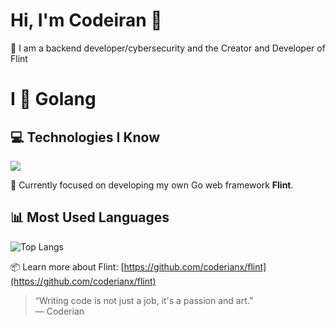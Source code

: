 # Hi, I'm Codeiran 👋

🚀 I am a backend developer/cybersecurity and the Creator and Developer of Flint

# I 💛 Golang

## 💻 Technologies I Know

<img src="https://skillicons.dev/icons?i=golang,python,bash,javascript,typescript,html,css,cpp,nodejs,express,flask,fastapi&theme=dark"/>

🌱 Currently focused on developing my own Go web framework **Flint**.

## 📊 Most Used Languages

![Top Langs](https://github-readme-stats.vercel.app/api/top-langs/?username=coderianx&layout=compact&langs_count=4&count_private=true&theme=tokyonight)

📦 Learn more about Flint: [https://github.com/coderianx/flint](https://github.com/coderianx/flint)

> “Writing code is not just a job, it's a passion and art.”  
> — Coderian
